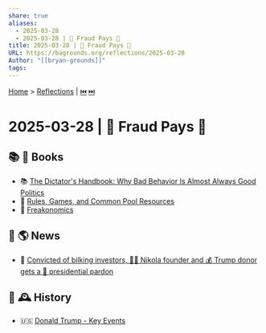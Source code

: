 ```yaml
---
share: true
aliases:
  - 2025-03-28
  - 2025-03-28 | 🐍 Fraud Pays 💸
title: 2025-03-28 | 🐍 Fraud Pays 💸
URL: https://bagrounds.org/reflections/2025-03-28
Author: "[[bryan-grounds]]"
tags: 
---
```

[Home](../index.md) > [Reflections](./index.md) | [⏮️](./2025-03-27.md) [⏭️](./2025-03-29.md)  
# 2025-03-28 | 🐍 Fraud Pays 💸  
## 📚 📖 Books  
- 📚 [ The Dictator's Handbook: Why Bad Behavior Is Almost Always Good Politics](../books/the-dictators-handbook.md)  
- 📜 [ Rules, Games, and Common Pool Resources](../books/rules-games-and-common-pool-resources.md)  
- 🤯 [ Freakonomics](../books/freakonomics.md)  
  
## 📰 🌎 News  
- 🚨 [ Convicted of bilking investors, 👨‍💼 Nikola founder and 💰 Trump donor gets a 🤝 presidential pardon](https://apnews.com/article/nikola-trevor-milton-fraud-trump-pardon-3fcebb0a3820cecb205656f2dc3f6764)  
  
## 📜 🕰️ History  
- 🇺🇸 [ Donald Trump - Key Events](https://millercenter.org/president/trump/key-events)  
